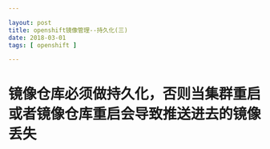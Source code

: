 ```yaml
---

layout: post
title: openshift镜像管理--持久化(三)
date: 2018-03-01
tags: [ openshift ]

---
```


# 镜像仓库必须做持久化，否则当集群重启或者镜像仓库重启会导致推送进去的镜像丢失

[]()